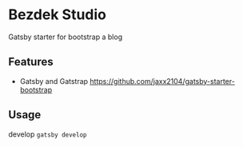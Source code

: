 # Bezdek Studio

Gatsby starter for bootstrap a blog

## Features
+ Gatsby and Gatstrap https://github.com/jaxx2104/gatsby-starter-bootstrap

## Usage
develop
`gatsby develop`

